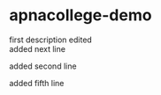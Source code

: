 # apnacollege-demo
first description
edited <br/>
added next line

added second line

added fifth line
